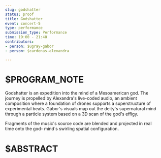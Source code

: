 ```yaml
---
slug: godshatter
status: proof
title: Godshatter
event: concert-5
type: performance
submission_type: Performance
time: 19:00 - 21:40
contributors:
- person: $ugray-gabor
- person: $cardenas-alexandra

---
```


# $PROGRAM_NOTE

Godshatter is an expedition into the mind of a Mesoamerican god. The journey is propelled
by Alexandra's live-coded audio, an ambient composition where a foundation of drones
supports a superstructure of experimental beats. Gábor's visuals map out the deity's
supernatural mind through a particle system based on a 3D scan of the god's effigy.

Fragments of the music's source code are blended and projected in real time onto the god-
mind's swirling spatial configuration.

# $ABSTRACT



